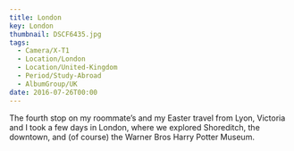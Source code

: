 ```yaml
---
title: London
key: London
thumbnail: DSCF6435.jpg
tags:
  - Camera/X-T1
  - Location/London
  - Location/United-Kingdom
  - Period/Study-Abroad
  - AlbumGroup/UK
date: 2016-07-26T00:00
---
```

The fourth stop on my roommate’s and my Easter travel from Lyon, Victoria and I took a few days in London, where we explored Shoreditch, the downtown, and (of course) the Warner Bros Harry Potter Museum.
